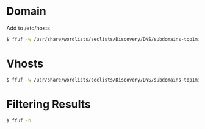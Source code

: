 # Domain

Add to /etc/hosts

```bash
$ ffuf -w /usr/share/wordlists/seclists/Discovery/DNS/subdomains-top1million-5000.txt -u http://FUZZ.academy.htb/
```

# Vhosts

```bash
$ ffuf -w /usr/share/wordlists/seclists/Discovery/DNS/subdomains-top1million-5000.txt -u http://academy.htb:PORT/ -H 'Host: FUZZ.academy.htb'
```

# Filtering Results
```bash
$ ffuf -h
```